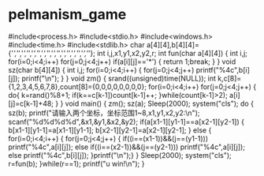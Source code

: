 # pelmanism_game

#include<process.h>
#include<stdio.h>
#include<windows.h>
#include<time.h>
#include<stdlib.h>
char a[4][4],b[4][4]={'*','*','*','*','*','*','*','*','*','*','*','*','*','*','*','*'};
int i,j,x1,y1,x2,y2,r;
int fun(char a[4][4])
{
    int i,j;
    for(i=0;i<4;i++)
    for(j=0;j<4;j++)
         if(a[i][j]=='*')
    {
        return 1;break;
    }
}
void sz(char b[4][4])
{
    int i,j;
    for(i=0;i<4;i++)
     {
         for(j=0;j<4;j++)
        printf("%4c",b[i][j]);
    printf("\n");
     }
}
void zm()
{
    srand((unsigned)time(NULL));
    int k,c[8]={1,2,3,4,5,6,7,8},count[8]={0,0,0,0,0,0,0,0};
    for(i=0;i<4;i++)
        for(j=0;j<4;j++)
    {
        do{
            k=rand()%8+1;
            if(k==c[k-1])count[k-1]++;
        }while(count[k-1]>2);
        a[i][j]=c[k-1]+48;
    }
}
void main()
{
    zm();
    sz(a);
    Sleep(2000);
    system("cls");
    do
    {
        sz(b);
        printf("请输入两个坐标，坐标范围1~8,x1,y1,x2,y2:\n");
        scanf("%d%d%d%d",&x1,&y1,&x2,&y2);
        if(a[x1-1][y1-1]==a[x2-1][y2-1])
        {
            b[x1-1][y1-1]=a[x1-1][y1-1];
            b[x2-1][y2-1]=a[x2-1][y2-1];
        }
        else { for(i=0;i<4;i++)
        {
            for(j=0;j<4;j++)
            {
                if((i==(x1-1))&&(j==(y1-1)))
                    printf("%4c",a[i][j]);
                else if((i==(x2-1))&&(j==(y2-1)))
                    printf("%4c",a[i][j]);
                else
                printf("%4c",b[i][j]);
            }printf("\n");}
        }
        Sleep(2000);
        system("cls");
        r=fun(b);
    }while(r==1);
    printf("u win!\n");
}
